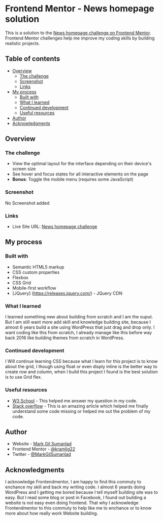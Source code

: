 # Frontend Mentor - News homepage solution

This is a solution to the [News homepage challenge on Frontend Mentor](https://www.frontendmentor.io/challenges/news-homepage-H6SWTa1MFl). Frontend Mentor challenges help me improve my coding skills by building realistic projects. 

## Table of contents

- [Overview](#overview)
  - [The challenge](#the-challenge)
  - [Screenshot](#screenshot)
  - [Links](#links)
- [My process](#my-process)
  - [Built with](#built-with)
  - [What I learned](#what-i-learned)
  - [Continued development](#continued-development)
  - [Useful resources](#useful-resources)
- [Author](#author)
- [Acknowledgments](#acknowledgments)

## Overview

### The challenge

- View the optimal layout for the interface depending on their device's screen size
- See hover and focus states for all interactive elements on the page
- **Bonus**: Toggle the mobile menu (requires some JavaScript)

### Screenshot

No Screenshot added

### Links

- Live Site URL: [News homepage challenge]([https://your-live-site-url.com](https://kramligcoder.github.io/News-homepage-challenge/))

## My process

### Built with

- Semantic HTML5 markup
- CSS custom properties
- Flexbox
- CSS Grid
- Mobile-first workflow
- [JQuery] (https://releases.jquery.com/) - JQuery CDN

### What I learned

I learned something new about building from scratch and I am the ouput. But I am still want more add skill and knowledge building site, because I almost 6 years build a site using WordPress that just drag and drop only. I want coding like this from scratch, I already manage like this before way back 2016 like building themes from scratch in WordPress.

### Continued development

I Will continue learning CSS because what I learn for this project is to know about the grid, I though using float or even disply inline is the better way to create row and column, when I build this project I found is the best solution is to use Grid flex.

### Useful resources

- [W3 School](https://www.w3schools.com/) - This helped me answer my question in my code.
- [Stack overflow](https://stackoverflow.com/) - This is an amazing article which helped me finally understand some code missing or helped me out the problem of my code.

## Author

- Website - [Mark Gil Sumanlad](https://kramligcoder.github.io/MarkGilSumanlad/)
- Frontend Mentor - [@kramlig22](https://www.frontendmentor.io/profile/kramlig22)
- Twitter - [@MarkGilSumanlad](https://twitter.com/MarkGilSumanlad)

## Acknowledgments

I acknowledge Frontendmentor, I am happy to find this commuty to enchance my skill and back my writing code. I almost 6 yeards doing WordPress and I getting me bored because I tell myself building site was to easy. But I read some blog or post in Facebook, I found out building a website is not easy even doing frontend. That why I acknowledge Frontendmentor to this commuty to help like me to enchance or to know more about how really work Website building.
